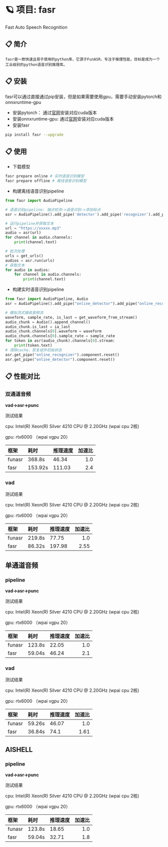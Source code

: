 # 🪐 项目: fasr

Fast Auto Speech Recognition

## 📋 简介

    fasr是一款快速且易于使用的python库，它源于FunASR，专注于推理性能，目标是成为一个工业级别的python语音识别推理库。

## 📋 安装

fasr可以通过直接通过pip安装，但是如果需要使用gpu，需要手动安装pytorch和onnxruntime-gpu
- 安装pytorch： 通过[官网](https://pytorch.org/get-started/locally/)安装对应cuda版本
- 安装onnxruntime-gpu: 通过[官网](https://onnxruntime.ai/docs/install/)安装对应cuda版本
- 安装fasr
```bash
pip install fasr --upgrade
```



## 📋 使用

- 下载模型
```bash
fasr prepare online # 实时语音识别模型
fasr prepare offline # 离线语音识别模型
```
- 构建离线语音识别pipeline
```python
from fasr import AudioPipeline

# 语音识别pipeline: 端点检测->语音识别->添加标点
asr = AudioPipeline().add_pipe('detector').add_pipe('recognizer').add_pipe('sentencizer')

# 运行pipeline并获取文本
url = "https://xxxxx.mp3"
audio = asr(url)
for channel in audio.channels:
    print(channel.text)

# 批次处理
urls = get_urls()
audios = asr.run(urls)
# 获取文本
for audio in audios:
    for channel in audio.channels:
        print(channel.text)

```

- 构建实时语音识别pipeline
```python
from fasr import AudioPipeline, Audio
asr = AudioPipeline().add_pipe("online_detector").add_pipe("online_recognizer")

# 模拟流式接收音频流
waveform, sample_rate, is_last = get_waveform_from_stream()
audio_chunk = Audio().append_channel()
audio_chunk.is_last = ia_last
audio_chunk.channels[0].waveform = waveform
audio_chunk.channels[0].sample_rate = sample_rate
for token in asr(audio_chunk).channels[0].stream:
    print(token.text)
# 清除cache，恢复组件初始状态
asr.get_pipe("online_recognizer").component.reset()
asr.get_pipe("online_detector").component.reset()

```


## 📋 性能对比

###  双通道音频

**vad->asr->punc**


测试结果

cpu: Intel(R) Xeon(R) Silver 4210 CPU @ 2.20GHz (wpai cpu 2核)

gpu: rtx6000 （wpai vgpu 20）

| 框架 | 耗时 | 推理速度 | 加速比 |
|:----|:----|:----|----:|
|funasr|368.8s|46.34| 1.0|
|fasr|153.92s|111.03| 2.4|


###  vad


测试结果

cpu: Intel(R) Xeon(R) Silver 4210 CPU @ 2.20GHz (wpai cpu 2核)

gpu: rtx6000 （wpai vgpu 20）

| 框架 | 耗时 | 推理速度 | 加速比 |
|:----|:----|:----|----:|
|funasr|219.8s|77.75| 1.0|
|fasr|86.32s|197.98| 2.55|


## 单通道音频

###  pipeline

**vad->asr->punc**


测试结果

cpu: Intel(R) Xeon(R) Silver 4210 CPU @ 2.20GHz (wpai cpu 2核)

gpu: rtx6000 （wpai vgpu 20）

| 框架 | 耗时 | 推理速度 | 加速比 |
|:----|:----|:----|----:|
|funasr|123.8s|22.05| 1.0|
|fasr|59.04s|46.24| 2.1|


###  vad


测试结果

cpu: Intel(R) Xeon(R) Silver 4210 CPU @ 2.20GHz (wpai cpu 2核)

gpu: rtx6000 （wpai vgpu 20）

| 框架 | 耗时 | 推理速度 | 加速比 |
|:----|:----|:----|----:|
|funasr|59.26s|46.07| 1.0|
|fasr|36.84s|74.1| 1.61|


## AISHELL

###  pipeline

**vad->asr->punc**

测试结果

cpu: Intel(R) Xeon(R) Silver 4210 CPU @ 2.20GHz (wpai cpu 2核)

gpu: rtx6000 （wpai vgpu 20）

| 框架 | 耗时 | 推理速度 | 加速比 |
|:----|:----|:----|----:|
|funasr|123.8s|18.65| 1.0|
|fasr|59.04s|32.71| 1.8|